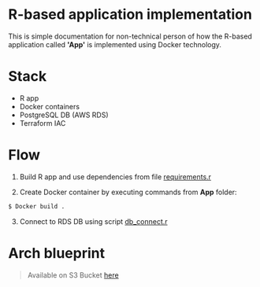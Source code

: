 # R-based application implementation

This is simple documentation for non-technical person of how the R-based application called **'App'** is implemented using Docker technology. 

# Stack

- R app
- Docker containers
- PostgreSQL DB (AWS RDS)
- Terraform IAC

# Flow

1. Build R app and use dependencies from file [requirements.r](https://github.com/pchmielecki87/R/blob/main/App/requirements.r)

2. Create Docker container by executing commands from **App** folder:

```sh
$ Docker build .
```

3. Connect to RDS DB using script [db_connect.r](https://github.com/pchmielecki87/R/blob/main/App/db_connect.r)

# Arch blueprint

> Available on S3 Bucket [here](xxxx)